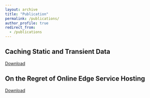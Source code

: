 ```yaml
---
layout: archive
title: "Publication"
permalink: /publications/
author_profile: true
redirect_from:
  - /publications
---
```

## Caching Static and Transient Data
[Download](http://rsriprakash.github.io/files/Mobi_com_2018.pdf)

## On the Regret of Online Edge Service Hosting
[Download](http://rsriprakash.github.io/files/sig_2022.pdf)
